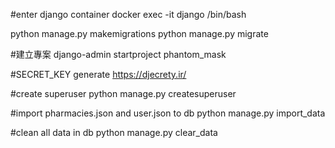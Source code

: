 #enter django container
docker exec -it django /bin/bash

python manage.py makemigrations
python manage.py migrate

#建立專案
django-admin startproject phantom_mask

#SECRET_KEY generate
https://djecrety.ir/

#create superuser
python manage.py createsuperuser

#import pharmacies.json and user.json to db
python manage.py import_data

#clean all data in db
python manage.py clear_data